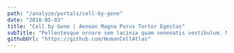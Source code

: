 ```yaml
---
path: "/analyze/portals/cell-by-gene"
date: "2018-05-03"
title: "Cell by Gene | Aenean Magna Purus Tortor Egestas"
subTitle: "Pellentesque ornare sem lacinia quam venenatis vestibulum. Morbi leo risus, porta ac consectetur ac, vestibulum at eros. Nullam quis risus eget urna mollis ornare vel eu leo."
githubUrl: "https://github.com/HumanCellAtlas"
---
```

